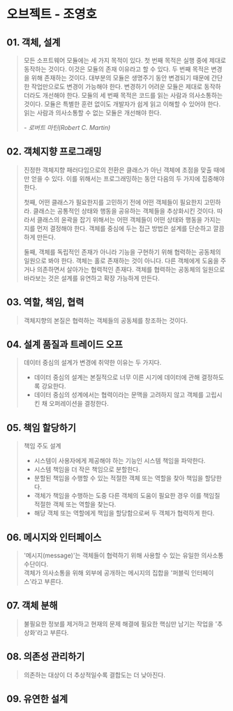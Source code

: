 # 오브젝트 - 조영호

## 01. 객체, 설계
> 모든 소프트웨어 모듈에는 세 가지 목적이 있다. 첫 번째 목적은 실행 중에 제대로 동작하는 것이다. 이것은 모듈의 존재 이유라고 할 수 있다. 두 번째 목적은 변경을 위해 존재하는 것이다. 대부분의 모듈은 생명주기 동안 변경되기 때문에 간단한 작업만으로도 변경이 가능해야 한다. 변경하기 어려운 모듈은 제대로 동작하더라도 개선해야 한다. 모듈의 세 번째 목적은 코드를 읽는 사람과 의사소통하는 것이다. 모듈은 특별한 훈련 없이도 개발자가 쉽게 읽고 이해할 수 있어야 한다. 읽는 사람과 의사소통할 수 없는 모듈은 개선해야 한다. 
> 
> \- *로버트 마틴(Robert C. Martin)*

## 02. 객체지향 프로그래밍
>  진정한 객체지향 패러다임으로의 전환은 클래스가 아닌 객체에 초점을 맞출 때에만 얻을 수 있다. 이를 위해서는 프로그래밍하는 동안 다음의 두 가지에 집중해야 한다.
>
> 첫째, 어떤 클래스가 필요한지를 고민하기 전에 어떤 객체들이 필요한지 고민하라. 클래스는 공통적인 상태와 행동을 공유하는 객체들을 추상화시킨 것이다. 따라서 클래스의 윤곽을 잡기 위해서는 어떤 객체들이 어떤 상태와 행동을 가지는지를 먼저 결정해야 한다. 객체를 중심에 두는 접근 방법은 설계를 단순하고 깔끔하게 만든다. 
>
> 둘째, 객체를 독립적인 존재가 아니라 기능을 구현하기 위해 협력하는 공동체의 일원으로 봐야 한다. 객체는 홀로 존재하는 것이 아니다. 다른 객체에게 도움을 주거나 의존하면서 살아가는 협력적인 존재다. 객체를 협력하는 공동체의 일원으로 바라보는 것은 설계를 유연하고 확장 가능하게 만든다.

## 03. 역할, 책임, 협력
> 객체지향의 본질은 협력하는 객체들의 공동체를 창조하는 것이다.

## 04. 설계 품질과 트레이드 오프
> 데이터 중심의 설계가 변경에 취약한 이유는 두 가지다.
> * 데이터 중심의 설계는 본질적으로 너무 이른 시기에 데이터에 관해 결정하도록 강요한다.
> * 데이터 중심의 성계에서는 협력이라는 문맥을 고려하지 않고 객체를 고립시킨 채 오퍼레이션을 결정한다.

## 05. 책임 할당하기
> 책임 주도 설계
> * 시스템이 사용자에게 제공해야 하는 기능인 시스템 책임을 파악한다.
> * 시스템 책임을 더 작은 책임으로 분할한다.
> * 분할된 책임을 수행할 수 있는 적절한 객체 또는 역할을 찾아 책임을 할당한다.
> * 객체가 책임을 수행하는 도중 다른 객체의 도움이 필요한 경우 이를 책임질 적절한 객체 또는 역할을 찾는다.
> * 해당 객체 또는 역할에게 책임을 할당함으로써 두 객체가 협력하게 한다.
>

## 06. 메시지와 인터페이스
> '메시지(message)'는 객체들이 협력하기 위해 사용할 수 있는 유일한 의사소통 수단이다.<br>
> 객체가 의사소통을 위해 외부에 공개하는 메시지의 집합을 '퍼블릭 인터페이스'라고 부른다.

## 07. 객체 분해
> 불필요한 정보를 제거하고 현재의 문제 해결에 필요한 핵심만 남기는 작업을 '추상화'라고 부른다.
>

## 08. 의존성 관리하기
> 의존하는 대상이 더 추상적일수록 결합도는 더 낮아진다.

## 09. 유연한 설계